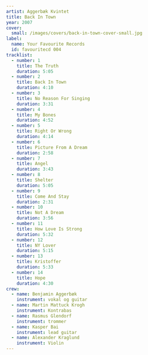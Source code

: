 ```yaml
---
artist: Aggerbæk Kvintet
title: Back In Town
year: 2007
cover:
  small: /images/covers/back-in-town-cover-small.jpg
label:
  name: Your Favourite Records
  id: favouritecd 004
tracklist:
  - number: 1
    title: The Truth
    duration: 5:05
  - number: 2
    title: Back In Town
    duration: 4:10
  - number: 3
    title: No Reason For Singing
    duration: 3:31
  - number: 4
    title: My Bones
    duration: 4:52
  - number: 5
    title: Right Or Wrong
    duration: 4:14
  - number: 6
    title: Picture From A Dream
    duration: 2:58
  - number: 7
    title: Angel
    duration: 3:43
  - number: 8
    title: Shelter
    duration: 5:05
  - number: 9
    title: Come And Stay
    duration: 2:31
  - number: 10
    title: Not A Dream
    duration: 3:56
  - number: 11
    title: How Love Is Strong
    duration: 5:32
  - number: 12
    title: NY Lover
    duration: 5:15
  - number: 13
    title: Kristoffer
    duration: 5:33
  - number: 14
    title: Hope
    duration: 4:30
crew:
  - name: Benjamin Aggerbæk
    instrument: vokal og guitar
  - name: Martin Mattuck Krogh
    instrument: Kontrabas
  - name: Rasmus Glendorf
    instrument: trommer
  - name: Kasper Bai
    instrument: lead guitar
  - name: Alexander Kraglund
    instrument: Violin
---      
```

